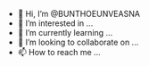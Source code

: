 - 👋 Hi, I’m @BUNTHOEUNVEASNA
- 👀 I’m interested in ...
- 🌱 I’m currently learning ...
- 💞️ I’m looking to collaborate on ...
- 📫 How to reach me ...

<!---
BUNTHOEUNVEASNA/BUNTHOEUNVEASNA is a ✨ special ✨ repository because its `README.md` (this file) appears on your GitHub profile.
You can click the Preview link to take a look at your changes.
--->
